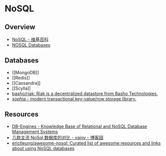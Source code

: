 # NoSQL

## Overview

- [NoSQL - 维基百科](https://zh.wikipedia.org/wiki/NoSQL)
- [NOSQL Databases](http://nosql-database.org/)

## Databases

- [[MongoDB]]
- [[Redis]]
- [[Cassandra]]
- [[Scylla]]
- [basho/riak: Riak is a decentralized datastore from Basho Technologies.](https://github.com/basho/riak)
- [sophia - modern transactional key-value/row storage library.](http://sophia.systems/)

## Resources

- [DB-Engines - Knowledge Base of Relational and NoSQL Database Management Systems](http://db-engines.com/en/)
- [几款主流 NoSql 数据库的对比 - vajoy - 博客园](http://www.cnblogs.com/vajoy/p/5471308.html)
- [erictleung/awesome-nosql: Curated list of awesome resources and links about using NoSQL databases](https://github.com/erictleung/awesome-nosql)

